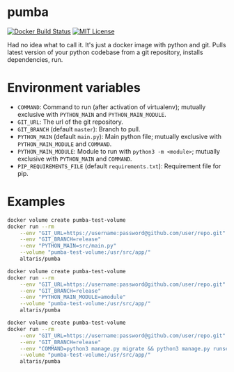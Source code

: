pumba
=====

[![Docker Build Status](https://img.shields.io/docker/cloud/build/altaris/pumba)](https://hub.docker.com/r/altaris/pumba/)
[![MIT License](https://badgen.net/badge/license/MIT/blue)](https://choosealicense.com/licenses/mit/)

Had no idea what to call it. It's just a docker image with python and git.
Pulls latest version of your python codebase from a git repository, installs
dependencies, run.

# Environment variables

* `COMMAND`: Command to run (after activation of virtualenv); mutually
  exclusive with `PYTHON_MAIN` and `PYTHON_MAIN_MODULE`.
* `GIT_URL`: The url of the git repository.
* `GIT_BRANCH` (default `master`): Branch to pull.
* `PYTHON_MAIN` (default `main.py`): Main python file; mutually exclusive with
  `PYTHON_MAIN_MODULE` and `COMMAND`.
* `PYTHON_MAIN_MODULE`: Module to run with `python3 -m <module>`; mutually
  exclusive with `PYTHON_MAIN` and `COMMAND`.
* `PIP_REQUIREMENTS_FILE` (default `requirements.txt`): Requirement file for
  pip.

# Examples

```sh
docker volume create pumba-test-volume
docker run --rm                                                         \
    --env "GIT_URL=https://username:password@github.com/user/repo.git"  \
    --env "GIT_BRANCH=release"                                          \
    --env "PYTHON_MAIN=src/main.py"                                     \
    --volume "pumba-test-volume:/usr/src/app/"                          \
    altaris/pumba
```

```sh
docker volume create pumba-test-volume
docker run --rm                                                         \
    --env "GIT_URL=https://username:password@github.com/user/repo.git"  \
    --env "GIT_BRANCH=release"                                          \
    --env "PYTHON_MAIN_MODULE=amodule"                                  \
    --volume "pumba-test-volume:/usr/src/app/"                          \
    altaris/pumba
```

```sh
docker volume create pumba-test-volume
docker run --rm                                                              \
    --env "GIT_URL=https://username:password@github.com/user/repo.git"       \
    --env "GIT_BRANCH=release"                                               \
    --env "COMMAND=python3 manage.py migrate && python3 manage.py runserver" \
    --volume "pumba-test-volume:/usr/src/app/"                               \
    altaris/pumba
```
